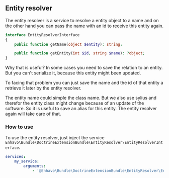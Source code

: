 ## Entity resolver

The entity resolver is a service to resolve a entity object to a name
and on the other hand you can pass the name with an id to receive this
entity again.

```php
interface EntityResolverInterface
{
    public function getName(object $entity): string;

    public function getEntity(int $id, string $name): ?object;
}
```

Why that is useful? In some cases you need to save the relation to an
entity. But you can\'t serialize it, because this entity might been
updated.

To facing that problem you can just save the name and the id of that
entity a retrieve it later by the entity resolver.

The entity name could simple the class name. But we also use sylius and
therefor the entity class might change because of an update of the
software. So it is useful to save an alias for this entity. The entity
resolver again will take care of that.

### How to use

To use the entity resolver, just inject the service
`Enhavo\Bundle\DoctrineExtensionBundle\EntityResolver\EntityResolverInterface`.

```yaml
services:
    my_service:
        arguments:
            - '@Enhavo\Bundle\DoctrineExtensionBundle\EntityResolver\EntityResolverInterface'
```
